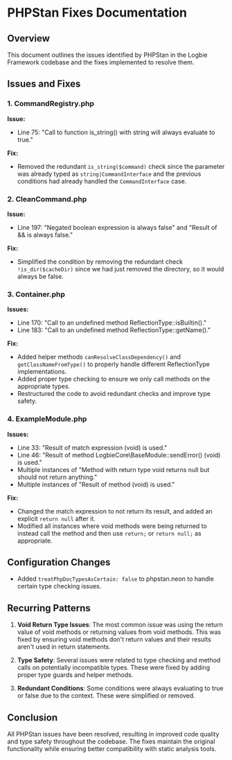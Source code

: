 # PHPStan Fixes Documentation

## Overview

This document outlines the issues identified by PHPStan in the Logbie Framework codebase and the fixes implemented to resolve them.

## Issues and Fixes

### 1. CommandRegistry.php

**Issue:**
- Line 75: "Call to function is_string() with string will always evaluate to true."

**Fix:**
- Removed the redundant `is_string($command)` check since the parameter was already typed as `string|CommandInterface` and the previous conditions had already handled the `CommandInterface` case.

### 2. CleanCommand.php

**Issue:**
- Line 197: "Negated boolean expression is always false" and "Result of && is always false."

**Fix:**
- Simplified the condition by removing the redundant check `!is_dir($cacheDir)` since we had just removed the directory, so it would always be false.

### 3. Container.php

**Issues:**
- Line 170: "Call to an undefined method ReflectionType::isBuiltin()."
- Line 183: "Call to an undefined method ReflectionType::getName()."

**Fix:**
- Added helper methods `canResolveClassDependency()` and `getClassNameFromType()` to properly handle different ReflectionType implementations.
- Added proper type checking to ensure we only call methods on the appropriate types.
- Restructured the code to avoid redundant checks and improve type safety.

### 4. ExampleModule.php

**Issues:**
- Line 33: "Result of match expression (void) is used."
- Line 46: "Result of method LogbieCore\BaseModule::sendError() (void) is used."
- Multiple instances of "Method with return type void returns null but should not return anything."
- Multiple instances of "Result of method (void) is used."

**Fix:**
- Changed the match expression to not return its result, and added an explicit `return null` after it.
- Modified all instances where void methods were being returned to instead call the method and then use `return;` or `return null;` as appropriate.

## Configuration Changes

- Added `treatPhpDocTypesAsCertain: false` to phpstan.neon to handle certain type checking issues.

## Recurring Patterns

1. **Void Return Type Issues**: The most common issue was using the return value of void methods or returning values from void methods. This was fixed by ensuring void methods don't return values and their results aren't used in return statements.

2. **Type Safety**: Several issues were related to type checking and method calls on potentially incompatible types. These were fixed by adding proper type guards and helper methods.

3. **Redundant Conditions**: Some conditions were always evaluating to true or false due to the context. These were simplified or removed.

## Conclusion

All PHPStan issues have been resolved, resulting in improved code quality and type safety throughout the codebase. The fixes maintain the original functionality while ensuring better compatibility with static analysis tools.